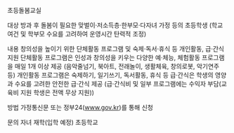초등돌봄교실

대상
방과 후 돌봄이 필요한 맞벌이·저소득층·한부모·다자녀 가정 등의 초등학생 (학교 여건 및 학부모 수요를 고려하여 운영시간 탄력적 조정)

내용
 창의성을 높이기 위한 단체활동 프로그램 및 숙제·독서·휴식 등 개인활동, 급·간식 지원
   단체활동 프로그램은 인성과 창의성을 키우는 다양한 예·체능, 체험활동 프로그램을 매일 1개 이상 제공 (음악줄넘기, 북아트, 전래놀이, 생활체육, 창의로봇, 악기연주 등)
   개인활동 프로그램은 숙제하기, 일기쓰기, 독서활동, 휴식 등
   급·간식은 학생의 영양과 수요를 고려한 안전한 급·간식 제공 (급·간식비 및 일부 프로그램에는 수익자 부담(교육비 지원 학생은 전액 무상 지원))

방법
 가정통신문 또는 정부24(www.gov.kr)를 통해 신청

문의
 자녀 재학(입학 예정) 초등학교
